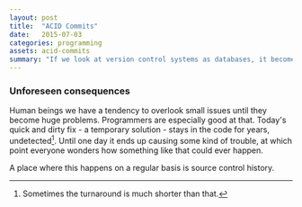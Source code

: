 ```yaml
---
layout: post
title:  "ACID Commits"
date:   2015-07-03
categories: programming
assets: acid-commits
summary: "If we look at version control systems as databases, it becomes natural to think about commits as a form of transactions. As it turns out, treating them as such has some nice side effects."
---
```


### Unforeseen consequences
Human beings we have a tendency to overlook small issues until they become huge problems. Programmers are especially good at that. Today's quick and dirty fix - a temporary solution - stays in the code for years, undetected[^1]. Until one day it ends up causing some kind of trouble, at which point everyone wonders how something like that could ever happen.

A place where this happens on a regular basis is source control history.

[^1]: Sometimes the turnaround is much shorter than that.
